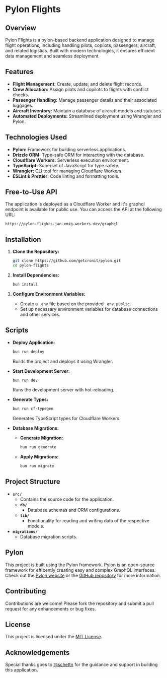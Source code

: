 # Pylon Flights

## Overview

Pylon Flights is a pylon-based backend application designed to manage flight operations, including handling pilots, copilots, passengers, aircraft, and related logistics. Built with modern technologies, it ensures efficient data management and seamless deployment.

## Features

-   **Flight Management:** Create, update, and delete flight records.
-   **Crew Allocation:** Assign pilots and copilots to flights with conflict checks.
-   **Passenger Handling:** Manage passenger details and their associated luggages.
-   **Aircraft Inventory:** Maintain a database of aircraft models and statuses.
-   **Automated Deployments:** Streamlined deployment using Wrangler and Pylon.

## Technologies Used

-   **Pylon:** Framework for building serverless applications.
-   **Drizzle ORM:** Type-safe ORM for interacting with the database.
-   **Cloudflare Workers:** Serverless execution environment.
-   **TypeScript:** Superset of JavaScript for type safety.
-   **Wrangler:** CLI tool for managing Cloudflare Workers.
-   **ESLint & Prettier:** Code linting and formatting tools.

## Free-to-Use API

The application is deployed as a Cloudflare Worker and it's graphql endpoint is available for public use. You can access the API at the following URL:

```plaintext
https://pylon-flights.jan-emig.workers.dev/graphql
```

## Installation

1. **Clone the Repository:**

    ```sh
    git clone https://github.com/getcronit/pylon.git
    cd pylon-flights
    ```

2. **Install Dependencies:**

    ```sh
    bun install
    ```

3. **Configure Environment Variables:**
    - Create a `.env` file based on the provided `.env.public`.
    - Set up necessary environment variables for database connections and other services.

## Scripts

-   **Deploy Application:**

    ```sh
    bun run deploy
    ```

    Builds the project and deploys it using Wrangler.

-   **Start Development Server:**

    ```sh
    bun run dev
    ```

    Runs the development server with hot-reloading.

-   **Generate Types:**

    ```sh
    bun run cf-typegen
    ```

    Generates TypeScript types for Cloudflare Workers.

-   **Database Migrations:**
    -   **Generate Migration:**
        ```sh
        bun run generate
        ```
    -   **Apply Migrations:**
        ```sh
        bun run migrate
        ```

## Project Structure

-   **`src/`**
    -   Contains the source code for the application.
    -   **`db/`**
        -   Database schemas and ORM configurations.
    -   **`lib/`**
        -   Functionality for reading and writing data of the respective models.
-   **`migrations/`**
    -   Database migration scripts.

## Pylon

This project is built using the Pylon framework. Pylon is an open-source framework for efficently creating easy and complex GraphQL interfaces. Check out the [Pylon website](https://pylon.cronit.io) or the [GitHub repository](https://github.com/getcronit/pylon) for more information.

## Contributing

Contributions are welcome! Please fork the repository and submit a pull request for any enhancements or bug fixes.

## License

This project is licensed under the [MIT License](LICENSE).

## Acknowledgements

Special thanks goes to [@schettn](https://github.com/schettn) for the guidance and support in building this application.
